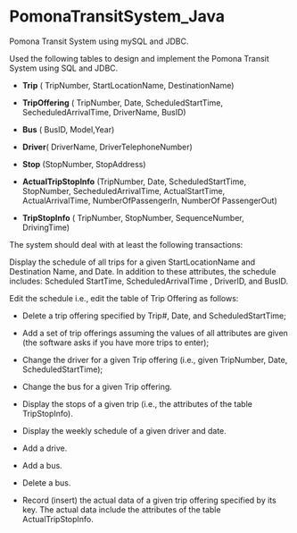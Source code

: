 # PomonaTransitSystem_Java
Pomona Transit System using mySQL and JDBC. 


Used the following tables to design and implement the Pomona Transit System using SQL and JDBC.

  - **Trip** ( TripNumber, StartLocationName, DestinationName)

  - **TripOffering** ( TripNumber, Date, ScheduledStartTime, SecheduledArrivalTime, DriverName, BusID)

  - **Bus** ( BusID, Model,Year)

  - **Driver**( DriverName, DriverTelephoneNumber)

  - **Stop** (StopNumber, StopAddress)

  - **ActualTripStopInfo** (TripNumber, Date, ScheduledStartTime, StopNumber, SecheduledArrivalTime, ActualStartTime, ActualArrivalTime, NumberOfPassengerIn, NumberOf PassengerOut)

  - **TripStopInfo** ( TripNumber, StopNumber, SequenceNumber, DrivingTime)

The system should deal with at least the following transactions:

Display the schedule of all trips for a given StartLocationName and Destination Name, and Date. In addition to these attributes, the schedule includes: Scheduled StartTime, ScheduledArrivalTime , DriverID, and BusID.

Edit the schedule i.e., edit the table of Trip Offering as follows:

- Delete a trip offering specified by Trip#, Date, and ScheduledStartTime;

- Add a set of trip offerings assuming the values of all attributes are given (the software asks if you have more trips to enter);

- Change the driver for a given Trip offering (i.e., given TripNumber, Date, ScheduledStartTime);

- Change the bus for a given Trip offering.

- Display the stops of a given trip (i.e., the attributes of the table TripStopInfo).

- Display the weekly schedule of a given driver and date.

- Add a drive.

- Add a bus.

- Delete a bus.

- Record (insert) the actual data of a given trip offering specified by its key. The actual data include the attributes of the table ActualTripStopInfo.
